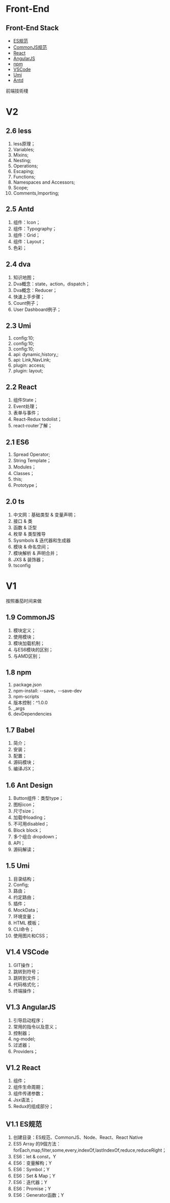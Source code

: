 # Front-End

## Front-End Stack

* [ES规范](/language/frontend/esgui-fan/README.md)
* [CommonJS规范](/language/frontend/commonjsgui-fan/README.md)
* [React](/language/frontend/react/README.md)
* [AngularJS](/language/frontend/angularjs/README.md)
* [npm](/language/frontend/esgui-fan/npm.md)
* [VSCode](/language/frontend/esgui-fan/vscode.md)
* [Umi](/language/frontend/esgui-fan/umi.md)
* [Antd](/language/frontend/esgui-fan/antd.md)

前端技術棧

# V2

## 2.6 less

1. less原理；
2. Variables;
3. Mixins;
4. Nesting;
5. Operations;
6. Escaping;
7. Functions;
8. Namespaces and Accessors;
9. Scope;
10. Comments,Importing;

## 2.5 Antd

1. 组件：Icon；
2. 组件：Typography；
3. 组件：Grid；
4. 组件：Layout；
5. 色彩；

## 2.4 dva

1. 知识地图；
2. Dva概念：state，action，dispatch；
3. Dva概念：Reducer；
4. 快速上手步骤；
5. Count例子；
6. User Dashboard例子；

## 2.3 Umi

1. config:10;
2. config:10;
3. config:10;
4. api: dynamic,history,;
5. api: Link,NavLink;
6. plugin: access;
7. plugin: layout;

## 2.2 React

1. 组件State；
2. Event处理；
3. 表单与事件；
4. React-Redux todolist；
5. react-router了解；

## 2.1 ES6

1. Spread Operator;
2. String Template；
3. Modules；
4. Classes；
5. this;
6. Prototype；

## 2.0 ts

1. 中文网：基础类型 & 变量声明；
2. 接口 & 类
3. 函数 & 泛型
4. 枚举 & 类型推导
5. Sysmbols & 迭代器和生成器
6. 模块 & 命名空间；
7. 模块解析 & 声明合并；
8. JXS & 装饰器；
9. tsconfig

# V1

按照番茄时间来做

## 1.9 CommonJS

1. 模块定义；
2. 使用模块；
3. 模块加载机制；
4. 与ES6模块的区别；
5. 与AMD区别；

## 1.8 npm

1. package.json
2. npm-install: --save，--save-dev
3. npm-scripts
4. 版本控制：^1.0.0
5. _args
6. devDependencies

## 1.7 Babel

1. 简介；
2. 安装；
3. 配置；
4. 源码模块；
5. 编译JSX；

## 1.6 Ant Design

1. Button组件：类型type；
2. 图标icon；
3. 尺寸size；
4. 加载中loading；
5. 不可用disabled；
6. Block block；
7. 多个组合 dropdown；
8. API；
9. 源码解读；

## 1.5 Umi

1. 目录结构；
2. Config;
3. 路由；
4. 约定路由；
5. 插件；
6. MockData；
7. 环境变量；
8. HTML 模板；
9. CLI命令；
10. 使用图片和CSS；

## V1.4 VSCode

1. GIT操作；
2. 跳转到符号；
3. 跳转到文件；
4. 代码格式化；
5. 终端操作；

## V1.3 AngularJS

1. 引导启动程序；
2. 常用的指令以及意义；
3. 控制器；
4. ng-model;
5. 过滤器；
6. Providers；

## V1.2 React

1. 组件；
2. 组件生命周期；
3. 组件传递参数；
4. Jsx语法；
5. Redux的组成部分；

## V1.1 ES规范

1. 创建目录：ES规范、CommonJS、Node、React、React Native
2. ES5 Array 的9個方法：forEach,map,filter,some,every,indexOf,lastIndexOf,reduce,reduceRight；
3. ES6：let & const，Y
4. ES6：变量解构；Y
5. ES6：Symbol；Y
6. ES6：Set & Map；Y
7. ES6：迭代器；Y
8. ES6：Promise；Y
9. ES6：Generator函数；Y

